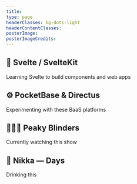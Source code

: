 ```yaml
---
title:
type: page
headerClasses: bg-dots-light
headerContentClasses:
posterImage:
posterImageCredits:
---
```


## 📙 Svelte / SvelteKit

Learning Svelte to build components and web apps

## ⚙️ PocketBase & Directus

Experimenting with these BaaS platforms

## 🤵🏻‍♂️ Peaky Blinders

Currently watching this show

## 🥃 Nikka — Days

Drinking this
